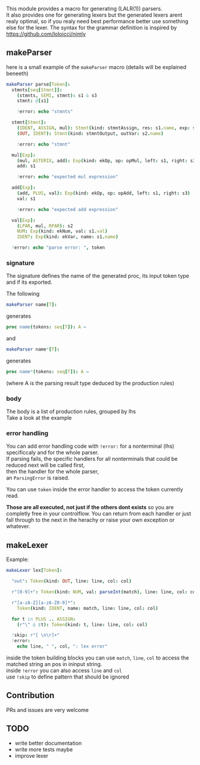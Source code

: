 This module provides a macro for generating (LALR(1)) parsers.<br>
It also provides one for generating lexers but the generated lexers arent realy optimal, so if you realy need best performance better use something else for the lexer.
The syntax for the grammar definition is inspired by https://github.com/loloicci/nimly

## makeParser
here is a small example of the `makeParser` macro (details will be explained beneeth)
```nim
makeParser parse[Token]:
  stmnts[seq[Stmnt]]:
    (stmnts, SEMI, stmnt): s1 & s3
    stmnt: @[s1]

    !error: echo "stmnts"

  stmnt[Stmnt]:
    (IDENT, ASSIGN, mul): Stmnt(kind: stmntAssign, res: s1.name, exp: s3)
    (OUT, IDENT): Stmnt(kind: stmntOutput, outVar: s2.name)

    !error: echo "stmnt"

  mul[Exp]:
    (mul, ASTERIX, add): Exp(kind: ekOp, op: opMul, left: s1, right: s3)
    add: s1

    !error: echo "expected mul expression"

  add[Exp]:
    (add, PLUS, val): Exp(kind: ekOp, op: opAdd, left: s1, right: s3)
    val: s1

    !error: echo "expected add expression"

  val[Exp]:
    (LPAR, mul, RPAR): s2
    NUM: Exp(kind: ekNum, val: s1.val)
    IDENT: Exp(kind: ekVar, name: s1.name)

  !error: echo "parse error: ", token
```

### signature
The signature defines the name of the generated proc, its input token type and if its exported.

The following
```nim
makeParser name[T]:
```
generates
```nim
proc name(tokens: seq[T]): A =
```

and
```nim
makeParser name*[T]:
```
generates
```nim
proc name*(tokens: seq[T]): A =
```

(where A is the parsing result type deduced by the production rules)

### body
The body is a list of production rules, grouped by lhs <br>
Take a look at the example

### error handling
You can add error handling code with `!error:` for a nonterminal (lhs) specificcaly and for the whole parser.<br>
If parsing fails, the specific handlers for all nonterminals that could be reduced next will be called first,<br>
then the handler for the whole parser,
<br>
an `ParsingError` is raised.

You can use `token` inside the error handler to access the token currently read.

**Those are all executed, not just if the others dont exists** so you are completly free in your controlflow. You can return from each handler or just fall through to the next in the herachy or raise your own exception or whatever.

## makeLexer
Example:
```nim
makeLexer lex[Token]:

  "out": Token(kind: OUT, line: line, col: col)

  r"[0-9]+": Token(kind: NUM, val: parseInt(match), line: line, col: col)

  r"[a-zA-Z][a-zA-Z0-9]*":
    Token(kind: IDENT, name: match, line: line, col: col)

  for t in PLUS .. ASSIGN:
    (r"\" & $t): Token(kind: t, line: line, col: col)

  !skip: r"[ \n\r]+"
  !error:
    echo line, " ", col, ": lex error"
```

inside the token building blocks you can use `match`, `line`, `col` to access the matched string an pos in ininput string.<br>
inside `!error` you can also access `line` and `col`<br>
use `!skip` to define pattern that should be ignored


## Contribution
PRs and issues are very welcome

## TODO
- write better documentation
- write more tests maybe
- improve lexer

